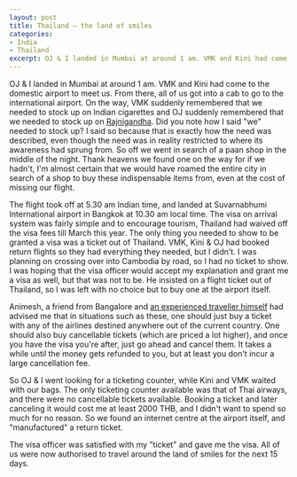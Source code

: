 ```yaml
---
layout: post
title: Thailand – the land of smiles
categories:
- India
- Thailand
excerpt: OJ & I landed in Mumbai at around 1 am. VMK and Kini had come to the domestic airport to meet us. From there, all of us got into a cab to go to the international airport. On the way, VMK suddenly remembered that we needed to stock up on Indian cigarettes and OJ suddenly remembered that we needed to stock up on Rajnigandha. Did you note how I said "we" needed to stock up?
---
```


OJ & I landed in Mumbai at around 1 am. VMK and Kini had come to the domestic
airport to meet us. From there, all of us got into a cab to go to the
international airport. On the way, VMK suddenly remembered that we needed
to stock up on Indian cigarettes and OJ suddenly remembered that we needed to
stock up on [Rajnigandha](http://rajnigandha.com). Did you note how I said "we"
needed to stock up? I said so because that is exactly how the need was
described, even though the need was in reality restricted to where its awareness
had sprung from. So off we went in search of a paan shop in the middle of the
night. Thank heavens we found one on the way for if we hadn't, I'm almost
certain that we would have roamed the entire city in search of a shop to buy
these indispensable items from, even at the cost of missing our flight.

The flight took off at 5.30 am Indian time, and landed at Suvarnabhumi
International airport in Bangkok at 10.30 am local time. The visa on arrival
system was fairly simple and to encourage tourism, Thailand had waived off the
visa fees till March this year. The only thing you needed to show to be granted
a visa was a ticket out of Thailand. VMK, Kini & OJ had booked return flights so
they had everything they needed, but I didn’t. I was planning on crossing over
into Cambodia by road, so I had no ticket to show. I was hoping that the visa
officer would accept my explanation and grant me a visa as well, but that was
not to be. He insisted on a flight ticket out of Thailand, so I was left with no
choice but to buy one at the airport itself.

Animesh, a friend from Bangalore and [an experienced traveller
himself](https://desibackpacker.wordpress.com) had advised me that in situations
such as these, one should just buy a ticket with any of the airlines destined
anywhere out of the current country. One should also buy cancellable tickets
(which are priced a lot higher), and once you have the visa you're after, just
go ahead and cancel them. It takes a while until the money gets refunded to you,
but at least you don't incur a large cancellation fee.

So OJ & I went looking for a ticketing counter, while Kini and VMK waited with
our bags. The only ticketing counter available was that of Thai airways, and
there were no cancellable tickets available. Booking a ticket and later
canceling it would cost me at least 2000 THB, and I didn't want to spend so much
for no reason. So we found an internet centre at the airport itself, and
"manufactured" a return ticket.

The visa officer was satisfied with my "ticket" and gave me the visa. All of us
were now authorised to travel around the land of smiles for the next 15 days.
